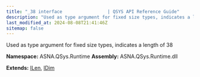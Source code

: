 ```yaml
---
title: "_38 interface                 | QSYS API Reference Guide"
description: "Used as type argument for fixed size types, indicates a length of 38  "
last_modified_at: 2024-08-08T21:41:46Z
sitemap: false
---
```


Used as type argument for fixed size types, indicates a length of 38 

**Namespace:** ASNA.QSys.Runtime
**Assembly:** ASNA.QSys.Runtime.dll

**Extends:** [ILen](/reference/runtime/qsys-runtime/i-len.html), [IDim](/reference/runtime/qsys-runtime/i-dim.html)
<br>
<br>

